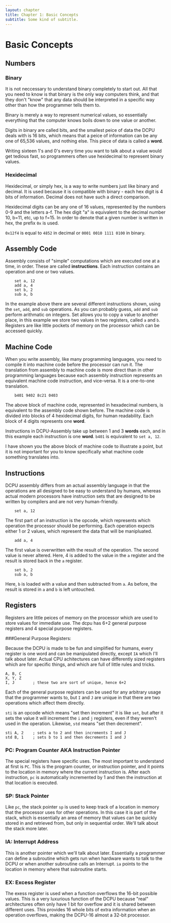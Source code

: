 ```yaml
---
layout: chapter
title: Chapter 1: Basic Concepts
subtitle: Some kind of subtitle.
---
```

# Basic Concepts

## Numbers 
### Binary
It is not neccessary to understand binary completely to start out. All that you need to know is that binary is the only way computers think, and that they don't "know" that any data should be interpreted in a specific way other than how the programmer tells them to. 

Binary is merely a way to represent numerical values, so essentially everything that the computer knows boils down to one value or another.

Digits in binary are called bits, and the smallest peice of data the DCPU deals with is 16 bits, which means that a peice of information can be any one of 65,536 values, and nothing else. This piece of data is called a **word**.

Writing sixteen 1's and 0's every time you want to talk about a value would get tedious fast, so programmers often use hexidecimal to represent binary values.

### Hexidecimal
Hexidecimal, or simply hex, is a way to write numbers just like binary and decimal. It is used because it is compatible with binary - each hex digit is 4 bits of information. Decimal does not have such a direct comparison.

Hexidecimal digits can be any one of 16 values, represented by the numbers 0-9 and the letters a-f. The hex digit "a" is equivalent to the decimal number 10, b=11, etc, up to f=15. In order to denote that a given number is written in hex, the prefix ```0x``` is used. 

```0x12f4``` is equal to ```4852``` in decimal or ```0001 0010 1111 0100``` in binary.

## Assembly Code

Assembly consists of "simple" computations which are executed one at a time, in order. These are called **instructions**. Each instruction contains an operation and one or two values. 

```
	set a, 12
	add a, 4
	set b, 2
	sub a, b
```

In the example above there are several different instructions shown, using the ```set```, ```add```, and ```sub``` operations. As you can probably guess, ```add``` and ```sub``` perform arithmatic on integers. Set allows you to copy a value to another place, in this example we store two values in two registers, called ```a``` and ```b```. Registers are like little pockets of memory on the processor which can be accessed quickly.


## Machine Code

When you write assembly, like many programming languages, you need to compile it into machine code before the processor can run it. The translation from assembly to machine code is more direct than in other programming languages because each assembly instruction represents an equivalent machine code instruction, and vice-versa. It is a one-to-one translation. 

```
	b401 9402 8c21 0403
```
The above block of machine code, represented in hexadecimal numbers, is equivalent to the assembly code shown before. The machine code is divided into blocks of 4 hexidecimal digits, for human readability. Each block of 4 digits represents one **word**.

Instructions in DCPU-Assembly take up between 1 and 3 **words** each, and in this example each instruction is one **word**. ```b401``` is equivalent to ```set a, 12```.

I have shown you the above block of machine code to illustrate a point, but it is not important for you to know specifically what machine code something translates into.

## Instructions
DCPU assembly differs from an actual assembly language in that the operations are all designed to be easy to understand by humans, whereas actual modern processors have instruction sets that are designed to be written by compilers and are not very human-friendly.

```
	set a, 12
```
The first part of an instruction is the opcode, which represents which operation the processor should be performing. Each operation expects either 1 or 2 values, which represent the data that will be manipluated.

```
	add a, 4
```
The first value is overwritten with the result of the operation. The second value is never altered. Here, 4 is added to the value in the ```a``` register and the result is stored back in the ```a``` register.

```
	set b, 2
	sub a, b
```
Here, ```b``` is loaded with a value and then subtracted from ```a```. As before, the result is stored in ```a``` and ```b``` is left untouched.

## Registers
Registers are little peices of memory on the processor which are used to store values for immediate use. The dcpu has 6+2 general purpose registers and 4 special purpose registers.


###General Purpose Registers:

Because the DCPU is made to be fun and simplified for humans, every register is one word and can be manipulated directly, except ```IA``` which I'll talk about later. Actual CPU achitectures can have differently sized registers which are for specific things, and which are full of little rules and tricks.

```
A, B, C
X, Y, Z
I, J 		; these two are sort of unique, hence 6+2
```

Each of the general purpose registers can be used for any arbitrary usage that the programmer wants to, but ```I``` and ```J``` are unique in that there are two operations which affect them directly.

```sti``` is an opcode which means "set then increment" it is like ```set```, but after it sets the value it will increment the ```i``` and ```j``` registers, even if they weren't used in the operation. Likewise, ```std``` means "set then decrement".

```
sti A, 2 	; sets a to 2 and then increments I and J
std B, 1 	; sets b to 1 and then decrements I and J
```

### PC: Program Counter AKA Instruction Pointer
The special registers have specific uses. The most important to understand at first is ```PC```. This is the program counter, or instruction pointer, and it points to the location in memory where the current instruction is. After each instruction, ```pc``` is automatically incremented by 1 and then the instruction at that location is executed.

### SP: Stack Pointer
Like ```pc```, the stack pointer ```sp``` is used to keep track of a location in memory that the processor uses for other operations. In this case it is part of the stack, which is essentially an area of memory that values can be quickly stored in and retrieved from, but only in sequential order. We'll talk about the stack more later.

### IA: Interrupt Address
This is another pointer which we'll talk about later. Essentially a programmer can define a subroutine which gets run when hardware wants to talk to the DCPU or when another subroutine calls an Interrupt. ```ia``` points to the location in memory where that subroutine starts.

### EX: Excess Register
The exess register is used when a function overflows the 16-bit possible values. This is a very luxurious function of the DCPU because "real" architectures often only have 1 bit for overflow and it is shared between different uses. This provides 16 whole bits of extra information when an operation overflows, making the DCPU-16 almost a 32-bit processor.

